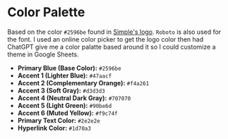 # Color Palette
Based on the color `#2596be` found in [Simple's logo](https://simple-finance-technology-corp-simple.en.aptoide.com/app). `Roboto` is also used for the font. I used an online color picker to get the logo color then had ChatGPT give me a color palatte  based around it so I could customize a theme in Google Sheets.

- **Primary Blue (Base Color):** `#2596be`
- **Accent 1 (Lighter Blue):** `#47aacf`
- **Accent 2 (Complementary Orange):** `#f4a261`
- **Accent 3 (Soft Gray):** `#d3d3d3`
- **Accent 4 (Neutral Dark Gray):** `#707070`
- **Accent 5 (Light Green):** `#90be6d`
- **Accent 6 (Muted Yellow):** `#f9c74f`
- **Primary Text Color:** `#2e2e2e`
- **Hyperlink Color:** `#1d70a3`
